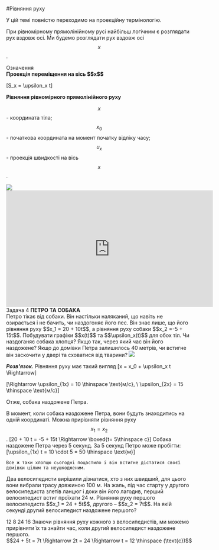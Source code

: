 #Рівняння руху

У цiй темi повнiстю переходимо на проекцiйну термiнологiю.


При рiвномiрному прямолiнiйному русi найбiльш логiчним є розглядати рух вздовж осі. Ми будемо розглядати рух вздовж осі $$x$$.

<div class="eoz-wrap">
<span class="eoz">Означення</span>
<div class="eoz-text">
<b>Проекцiя перемiщення на вiсь $$x$$</b></br>

\[S_x = \upsilon_x t\]

<b>Рiвняння рiвномiрного прямолiнiйного руху</b></br>

$$x$$ - координата тіла;</br>
$$x_0$$ - початкова координата на момент початку відліку часу;</br>
$$\upsilon_x$$ - проекцiя швидкостi на вiсь $$x$$.
</div>
</div>

<img src="https://rawgit.com/chudaol/ed-era-book-physics/master/images/chapter_1/13.svg" class="image"/>

<div class="fluidMedia">
<iframe width="560" height="315" src="https://www.youtube.com/embed/8q8XbaEuHZA" frameborder="0" allowfullscreen></iframe>
</div>
<div class="popup">
</div>

<div class="task-wrap">
<span class="task">Задача 4</span> <b>ПЕТРО ТА СОБАКА</b>
<div class="task-text">
Петро тiкає вiд собаки. Вiн настiльки наляканий, що навiть не озирається i не бачить, чи наздогоняє його пес. Вiн знає лише, що його рiвняння руху $$x_1 = 20 + 10t$$, а рiвняння руху собаки $$x_2 =-5 + 15t$$. Побудувати графiки $$x(t)$$ та $$\upsilon_x(t)$$ для обох тiл. Чи наздоганяє собака хлопця? Якщо так, через який час вiн його наздожене? Якщо до домiвки Петра залишилось 40 метрiв, чи встигне вiн заскочити у дверi та сховатися вiд тварини?


<img src="https://rawgit.com/chudaol/ed-era-book-physics/master/images/chapter_1/14.svg" class="image"/>

<b><i>Розв'язок.</b></i>  Рiвняння руху має такий вигляд
\[x = x_0 + \upsilon_x t \Rightarrow\]

\[\Rightarrow \upsilon_{1x} = 10 \thinspace \text{м/с}, \ \upsilon_{2x} = 15 \thinspace \text{м/с}\]

Отже, собака наздожене Петра.</br>
<p> </p>

В момент, коли собака наздожене Петра, вони будуть знаходитись на однiй координатi. Можна прирiвняти рiвняння руху $$x_1 = x_2$$.
	\[20 + 10 t = -5 + 15t \Rightarrow \boxed{t= 5\thinspace c}\]
	Собака наздожене Петра через 5 секунд. За 5 секунд Петро може пробiгти:
	\[\upsilon_{1x} t = 10 \cdot 5 = 50 \thinspace \text{м}\]
	
	Все ж таки хлопцю сьогоднi пощастило i вiн встигне дiстатися своєї домiвки цiлим та неушкодженим.

</div>
</div>

<quiz correctLabel="correct!" incorrectLabel="incorrect!" checkLabel="check ansert">
<question>
<p>Два велосипедисти вирішили дізнатися, хто з них швидший, для цього вони вибрали трасу довжиною 100 м. На жаль, під час старту у другого велосипедиста злетів ланцюг і доки він його лагодив, перший велосипедист встиг проїхати 24 м. Рівняння руху першого велосипедиста $$x_1 = 24 + 5t$$, другого – $$x_2 = 7t$$. На якій секунді другий велосипедист наздожене першого?</p>
<answer correct>12</answer>
<answer>8</answer>
<answer>24</answer>
<answer>16</answer>
<explanation>
Знаючи рівняння руху кожного з велосипедистів, ми можемо прирівняти їх та знайти час, коли другий велосипедист наздожене першого.
<div align="center">$$24 + 5t = 7t \Rightarrow 2t = 24 \Rightarrow t = 12 \thinspace (\text{с})$$</div>
</explanation>
</question>
</quiz>
